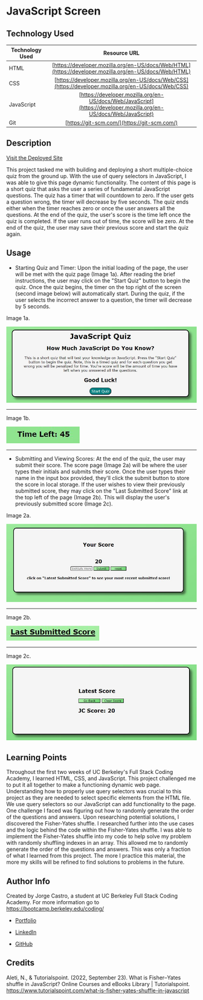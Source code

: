 # JavaScript Screen

## Technology Used

| Technology Used |                                                    Resource URL                                                    |
| --------------- | :----------------------------------------------------------------------------------------------------------------: |
| HTML            |       [https://developer.mozilla.org/en-US/docs/Web/HTML](https://developer.mozilla.org/en-US/docs/Web/HTML)       |
| CSS             |        [https://developer.mozilla.org/en-US/docs/Web/CSS](https://developer.mozilla.org/en-US/docs/Web/CSS)        |
| JavaScript      | [https://developer.mozilla.org/en-US/docs/Web/JavaScript](https://developer.mozilla.org/en-US/docs/Web/JavaScript) |
| Git             |                                    [https://git-scm.com/](https://git-scm.com/)                                    |

## Description

[Visit the Deployed Site](https://jacastro619.github.io/javascript-quiz/)

This project tasked me with building and deploying a short multiple-choice quiz from the ground up. With the use of query selectors in JavaScript, I was able to give this page dynamic functionality. The content of this page is a short quiz that asks the user a series of fundamental JavaScript questions. The quiz has a timer that will countdown to zero. If the user gets a question wrong, the timer will decrease by five seconds. The quiz ends either when the timer reaches zero or once the user answers all the questions. At the end of the quiz, the user's score is the time left once the quiz is completed. If the user runs out of time, the score will be zero. At the end of the quiz, the user may save their previous score and start the quiz again.

## Usage

- Starting Quiz and Timer: Upon the initial loading of the page, the user will be met with the quiz page (Image 1a). After reading the brief instructions, the user may click on the "Start Quiz" button to begin the quiz. Once the quiz begins, the timer on the top right of the screen (second image below) will automatically start. During the quiz, if the user selects the incorrect answer to a question, the timer will decrease by 5 seconds.

Image 1a.

![Quiz card screenshot](./assets/images/quiz%20card%20screenshot.JPG)

---

Image 1b.

![timer screenshot](./assets/images/timer%20screenshot.JPG)

---

- Submitting and Viewing Scores: At the end of the quiz, the user may submit their score. The score page (Image 2a) will be where the user types their initials and submits their score. Once the user types their name in the input box provided, they'll click the submit button to store the score in local storage. If the user wishes to view their previously submitted score, they may click on the "Last Submitted Score" link at the top left of the page (Image 2b). This will display the user's previously submitted score (Image 2c).

Image 2a.

![Score page screenshot](./assets/images/score%20page%20screenshot.JPG)

---

Image 2b.

![Quiz card screenshot](./assets/images/view%20score%20screenshot.JPG)

---

Image 2c.

![View Score Page](./assets/images/submitted%20score%20sreenshot.JPG)

## Learning Points

Throughout the first two weeks of UC Berkeley's Full Stack Coding Academy, I learned HTML, CSS, and JavaScript. This project challenged me to put it all together to make a functioning dynamic web page. Understanding how to properly use query selectors was crucial to this project as they are needed to select specific elements from the HTML file. We use query selectors so our JavaScript can add functionality to the page. One challenge I faced was figuring out how to randomly generate the order of the questions and answers. Upon researching potential solutions, I discovered the Fisher-Yates shuffle. I researched further into the use cases and the logic behind the code within the Fisher-Yates shuffle. I was able to implement the Fisher-Yates shuffle into my code to help solve my problem with randomly shuffling indexes in an array. This allowed me to randomly generate the order of the questions and answers. This was only a fraction of what I learned from this project. The more I practice this material, the more my skills will be refined to find solutions to problems in the future.

## Author Info

Created by Jorge Castro, a student at UC Berkeley Full Stack Coding Academy. For more information go to https://bootcamp.berkeley.edu/coding/

- [Portfolio](https://jacastro619.github.io/my-portfolio/)

- [LinkedIn](https://www.linkedin.com/in/jorge-castro-2a9545177/)

- [GitHub](https://github.com/Jacastro619)

## Credits

Aleti, N., & Tutorialspoint. (2022, September 23). What is Fisher–Yates shuffle in JavaScript? Online Courses and eBooks Library | Tutorialspoint. https://www.tutorialspoint.com/what-is-fisher-yates-shuffle-in-javascript
